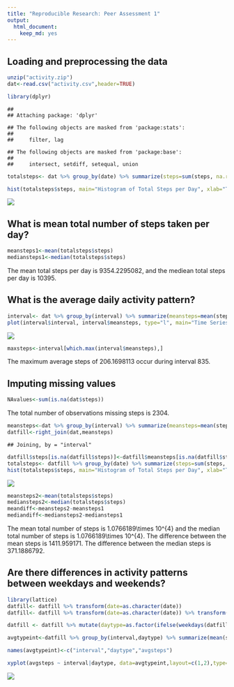 ```yaml
---
title: "Reproducible Research: Peer Assessment 1"
output: 
  html_document:
    keep_md: yes
---
```



## Loading and preprocessing the data

```r
unzip("activity.zip")
dat<-read.csv("activity.csv",header=TRUE)

library(dplyr)
```

```
## 
## Attaching package: 'dplyr'
```

```
## The following objects are masked from 'package:stats':
## 
##     filter, lag
```

```
## The following objects are masked from 'package:base':
## 
##     intersect, setdiff, setequal, union
```

```r
totalsteps<- dat %>% group_by(date) %>% summarize(steps=sum(steps, na.rm=TRUE))

hist(totalsteps$steps, main="Histogram of Total Steps per Day", xlab="Total Steps")
```

![](RR_Proj1_files/figure-html/unnamed-chunk-1-1.png)<!-- -->



## What is mean total number of steps taken per day?

```r
meansteps1<-mean(totalsteps$steps)
mediansteps1<-median(totalsteps$steps)
```

The mean total steps per day is 9354.2295082, and the mediean total steps per day is 10395.

## What is the average daily activity pattern?

```r
interval<- dat %>% group_by(interval) %>% summarize(meansteps=mean(steps, na.rm=TRUE))
plot(interval$interval, interval$meansteps, type="l", main="Time Series Plot of Mean Steps by Interval", xlab="5 Minute Interval", ylab="Mean Steps")
```

![](RR_Proj1_files/figure-html/unnamed-chunk-3-1.png)<!-- -->

```r
maxsteps<-interval[which.max(interval$meansteps),]
```

The maximum average steps of 206.1698113 occur during interval 835.


## Imputing missing values

```r
NAvalues<-sum(is.na(dat$steps))
```
The total number of observations missing steps is 2304.


```r
meansteps<-dat %>% group_by(interval) %>% summarize(meansteps=mean(steps, na.rm=TRUE))
datfill<-right_join(dat,meansteps)
```

```
## Joining, by = "interval"
```

```r
datfill$steps[is.na(datfill$steps)]<-datfill$meansteps[is.na(datfill$steps)]
totalsteps<- datfill %>% group_by(date) %>% summarize(steps=sum(steps, na.rm=TRUE))
hist(totalsteps$steps, main="Histogram of Total Steps per Day", xlab="Total Steps")
```

![](RR_Proj1_files/figure-html/unnamed-chunk-5-1.png)<!-- -->

```r
meansteps2<-mean(totalsteps$steps)
mediansteps2<-median(totalsteps$steps)
meandiff<-meansteps2-meansteps1
mediandiff<-mediansteps2-mediansteps1
```
The mean total number of steps is 1.0766189\times 10^{4} and the median total number of steps is 1.0766189\times 10^{4}. The difference between the mean steps is 1411.959171. The difference between the median steps is 371.1886792.


## Are there differences in activity patterns between weekdays and weekends?

```r
library(lattice)
datfill<- datfill %>% transform(date=as.character(date))
datfill<- datfill %>% transform(date=as.character(date)) %>% transform(date=strptime(date,"%Y-%m-%d")) %>% transform(date=as.POSIXct(date))

datfill <- datfill %>% mutate(daytype=as.factor(ifelse(weekdays(datfill$date) %in% c("Saturday","Sunday"),"weekend","weekday")))

avgtypeint<-datfill %>% group_by(interval,daytype) %>% summarize(mean(steps))

names(avgtypeint)<-c("interval","daytype","avgsteps")

xyplot(avgsteps ~ interval|daytype, data=avgtypeint,layout=c(1,2),type="l",xlab="Five Minute Interval",ylab="Average Total Steps Taken")
```

![](RR_Proj1_files/figure-html/unnamed-chunk-6-1.png)<!-- -->
